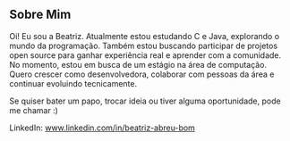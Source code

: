 ## Sobre Mim

Oi! Eu sou a Beatriz. Atualmente estou estudando C e Java, explorando o mundo da programação. Também estou buscando participar de projetos open source para ganhar experiência real e aprender com a comunidade. No momento, estou em busca de um estágio na área de computação. Quero crescer como desenvolvedora, colaborar com pessoas da área e continuar evoluindo tecnicamente.

Se quiser bater um papo, trocar ideia ou tiver alguma oportunidade, pode me chamar :)

LinkedIn: www.linkedin.com/in/beatriz-abreu-bom
